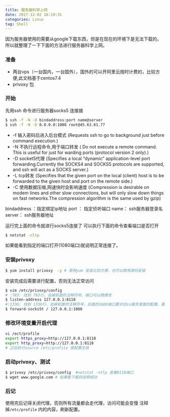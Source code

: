 ```yaml
---
title: 服务器科学上网
date: 2017-12-02 16:19:31
categories: Linux
tag: Shell
---
```

因为服务器使用的需要从google下载东西，但是在现在的环境下是无法下载的，所以就整理了一下下面的方法进行服务器科学上网。
### 准备
- 两台vps（一台国内，一台国外），国外的可以开阿里云按时计费的，比较方便,此文档基于centos7.4
- privoxy 包

### 开始
先用ssh 命令进行服务器socks5 连接接
``` bash
$ ssh -f -N -D bindaddress:port name@server
$ ssh -f -N -D 0.0.0.0:1080 root@45.63.61.77
```
- -f
输入密码后进入后台模式
(Requests ssh to go to background just before command execution.)
- -N
不执行远程命令,用于端口转发
( Do not execute a remote command. This is useful for just for warding ports (protocol version 2 only).)
- -D
socket5代理
(Specifies a local “dynamic” application-level port forwarding.Currently the SOCKS4 and SOCKS5 protocols are supported, and ssh will act as a SOCKS server.)
- -L
tcp转发
(Specifies that the given port on the local (client) host is to be forwarded to the given host and port on the remote side.)
- -C
使用数据压缩,网速快时会影响速度
(Compression is desirable on modem lines and other slow connections, but will only slow down things on fast networks.The compression algorithm is the same used by gzip)

bindaddress ：指定绑定ip地址
port ： 指定侦听端口
name： ssh服务器登录名
server： ssh服务器地址

运行完上面的命令就进行socks5连接了
可以执行下面的命令查看端口是否打开
``` bash
$ netstat -nltp
```
如果能看到指定的端口打开(1080端口)就说明正常连接了。

### 安装privoxy
``` bash
$ yum install privoxy  -y # 使用yum 安装比较方便，也可以使用源码安装
```
安装完成后需要进行配置，否则无法正常访问
``` bash
$ vim /etc/privoxy/config
# :783: 找到 783行，去掉前面的注释符号，端口可以随便改
$ listen-address 127.0.0.1:8118
#:1336: 找到 1336行，去掉前面的注释符号，后面的1080端口要对应ss服务里面的配置，要一致
$ forward-socks5t / 127.0.0.1:1080
```
### 修改环境变量开启代理
``` bash
vi /ect/profile
export https_proxy=http://127.0.0.1:8118
export http_proxy=http://127.0.0.1:8118
# 之后执行source /etc/profile 使配置生效
```

### 启动privoxy、测试
``` bash
$ privoxy /etc/privoxy/config  #netstat -ntlp 查看8118端口
$ wget www.google.com # 如果能下载则说明成功
```
### 后记
使用完后记得关闭代理，否则所有流量都会走代理，访问可能会变慢
注释掉`/etc/profile` 内的内容，刷新配置。
